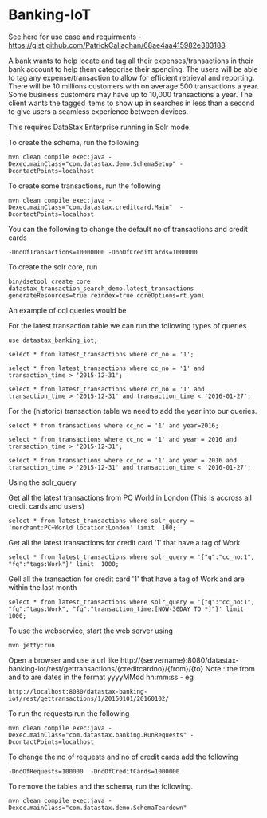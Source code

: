Banking-IoT
========================
See here for use case and requirments - https://gist.github.com/PatrickCallaghan/68ae4aa415982e383188

A bank wants to help locate and tag all their expenses/transactions in their bank account to help them categorise their spending. The users will be able to tag any expense/transaction to allow for efficient retrieval and reporting. There will be 10 millions customers with on average 500 transactions a year. Some business customers may have up to 10,000 transactions a year. The client wants the tagged items to show up in searches in less than a second to give users a seamless experience between devices.

This requires DataStax Enterprise running in Solr mode.

To create the schema, run the following

	mvn clean compile exec:java -Dexec.mainClass="com.datastax.demo.SchemaSetup" -DcontactPoints=localhost
	
To create some transactions, run the following 
	
	mvn clean compile exec:java -Dexec.mainClass="com.datastax.creditcard.Main"  -DcontactPoints=localhost

You can the following to change the default no of transactions and credit cards 
	
	-DnoOfTransactions=10000000 -DnoOfCreditCards=1000000
	
To create the solr core, run 

	bin/dsetool create_core datastax_transaction_search_demo.latest_transactions generateResources=true reindex=true coreOptions=rt.yaml

An example of cql queries would be

For the latest transaction table we can run the following types of queries
```
use datastax_banking_iot;

select * from latest_transactions where cc_no = '1';

select * from latest_transactions where cc_no = '1' and transaction_time > '2015-12-31';

select * from latest_transactions where cc_no = '1' and transaction_time > '2015-12-31' and transaction_time < '2016-01-27';
```
For the (historic) transaction table we need to add the year into our queries.

```
select * from transactions where cc_no = '1' and year=2016;

select * from transactions where cc_no = '1' and year = 2016 and transaction_time > '2015-12-31';

select * from transactions where cc_no = '1' and year = 2016 and transaction_time > '2015-12-31' and transaction_time < '2016-01-27';
```
Using the solr_query

Get all the latest transactions from PC World in London (This is accross all credit cards and users)
```
select * from latest_transactions where solr_query = 'merchant:PC+World location:London' limit  100;
```
Get all the latest transactions for credit card '1' that have a tag of Work. 
```
select * from latest_transactions where solr_query = '{"q":"cc_no:1", "fq":"tags:Work"}' limit  1000;
```
Gell all the transaction for credit card '1' that have a tag of Work and are within the last month
```
select * from latest_transactions where solr_query = '{"q":"cc_no:1", "fq":"tags:Work", "fq":"transaction_time:[NOW-30DAY TO *]"}' limit  1000;
```
To use the webservice, start the web server using 
```
mvn jetty:run
```
Open a browser and use a url like http://{servername}:8080/datastax-banking-iot/rest/gettransactions/{creditcardno}/{from}/{to}
Note : the from and to are dates in the format yyyyMMdd hh:mm:ss - eg 
```
http://localhost:8080/datastax-banking-iot/rest/gettransactions/1/20150101/20160102/
```

To run the requests run the following 
	
	mvn clean compile exec:java -Dexec.mainClass="com.datastax.banking.RunRequests" -DcontactPoints=localhost

To change the no of requests and no of credit cards add the following 

	-DnoOfRequests=100000  -DnoOfCreditCards=1000000
	
To remove the tables and the schema, run the following.

    mvn clean compile exec:java -Dexec.mainClass="com.datastax.demo.SchemaTeardown"
    
    
